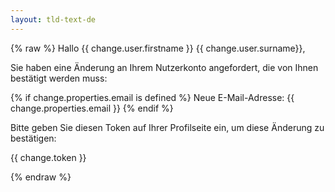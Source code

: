 ```yaml
---
layout: tld-text-de
---
```


{% raw %}
Hallo {{ change.user.firstname }} {{ change.user.surname}},

Sie haben eine Änderung an Ihrem Nutzerkonto angefordert, die von Ihnen bestätigt werden muss:

{% if change.properties.email is defined %}
Neue E-Mail-Adresse: {{ change.properties.email }}
{% endif %}

Bitte geben Sie diesen Token auf Ihrer Profilseite ein, um diese Änderung zu bestätigen:

{{ change.token }}

{% endraw %}
